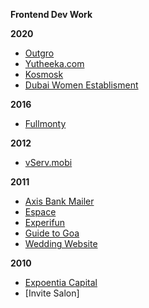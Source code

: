 **Frontend Dev Work**

**2020**
 - [Outgro](https://outgro.in/)
 - [Yutheeka.com](https://yutheeka.com/)  
 - [Kosmosk](https://kosmosk.in/)
 - [Dubai Women Establisment](https://dwe.gov.ae/en)

**2016**

 - [Fullmonty](https://vailancio.com/fullmonty/)

**2012**
- [vServ.mobi](https://vailancio.com/vserv/)

**2011**
 - [Axis Bank Mailer](https://vailancio.com/axis-mailer/)
 - [Espace](https://vailancio.com/espace/)
 - [Experifun](https://vailancio.com/experifun/) 
 - [Guide to Goa](https://vailancio.com/guide_to_goa/) 
 - [Wedding Website](https://vailancio.com/wedding/)

**2010**

 - [Expoentia Capital](https://vailancio.com/expo)
 - [Invite Salon]

<!--stackedit_data:
eyJoaXN0b3J5IjpbLTIwODM1MzI5OTQsOTQxNzAyMzc4LDExOT
c5NDcyNzgsMTUxNjIzMTcyNSwtMTY2MjkxMDE1NF19
-->